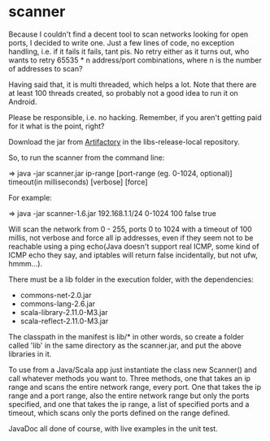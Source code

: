 scanner
=======

Because I couldn't find a decent tool to scan networks looking for open ports, I decided to write one. Just a few 
lines of code, no exception handling, i.e. if it fails it fails, tant pis. No retry either as it turns out, who wants 
to retry 65535 * n address/port combinations, where n is the number of addresses to scan?

Having said that, it is multi threaded, which helps a lot. Note that there are at least 100 threads created, so 
probably not a good idea to run it on Android.

Please be responsible, i.e. no hacking. Remember, if you aren't getting paid for it what is the point, right?

Download the jar from [Artifactory](http://ikube.be/artifactory) in the libs-release-local repository.

So, to run the scanner from the command line:

=> java -jar scanner.jar ip-range [port-range (eg. 0-1024, optional)] timeout(in milliseconds) [verbose] [force]

For example:

=> java -jar scanner-1.6.jar 192.168.1.1/24 0-1024 100 false true

Will scan the network from 0 - 255, ports 0 to 1024 with a timeout of 100 millis, not verbose and force all ip addresses, even if they seem not to be reachable using a ping echo(Java doesn't support real ICMP, some kind of ICMP echo they say, and iptables will return false incidentally, but not ufw, hmmm...).

There must be a lib folder in the execution folder, with the dependencies:

* commons-net-2.0.jar
* commons-lang-2.6.jar
* scala-library-2.11.0-M3.jar
* scala-reflect-2.11.0-M3.jar
 
The classpath in the manifest is lib/* in other words, so create a folder called 'lib' in the same directory 
as the scanner.jar, and put the above libraries in it. 

To use from a Java/Scala app just instantiate the class new Scanner() and call whatever methods you want to. Three 
methods, one that takes an ip range and scans the entire network range, every port. One that takes the ip range and a 
port range, also the entire network range but only the ports specified, and one that takes the ip range, a list of 
specified ports and a timeout, which scans only the ports defined on the range defined.

JavaDoc all done of course, with live examples in the unit test.
